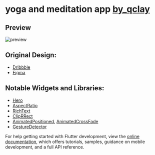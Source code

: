 # yoga and meditation app [by_qclay](https://dribbble.com/qclay)

## Preview
![preview](https://user-images.githubusercontent.com/34890717/234704008-52b3b6e9-9124-4c62-83b4-b96cd4ef2edf.gif)


## Original Design:
- [Dribbble](https://dribbble.com/shots/19371347-Yoga-and-Meditation-App-Prototype)
- [Figma](https://www.figma.com/community/file/1150420177467447140/Yoga-and-Meditation-App)

## Notable Widgets and Libraries:
- [Hero](https://api.flutter.dev/flutter/widgets/Hero-class.html)
- [AspectRatio](https://api.flutter.dev/flutter/widgets/AspectRatio-class.html)
- [RichText](https://api.flutter.dev/flutter/widgets/RichText-class.html)
- [ClipRRect](https://api.flutter.dev/flutter/widgets/ClipRRect-class.html)
- [AnimatedPositioned](https://api.flutter.dev/flutter/widgets/AnimatedPositioned-class.html), [AnimatedCrossFade](https://api.flutter.dev/flutter/widgets/AnimatedCrossFade-class.html)
- [GestureDetector](https://api.flutter.dev/flutter/widgets/GestureDetector-class.html)


For help getting started with Flutter development, view the
[online documentation](https://docs.flutter.dev/), which offers tutorials,
samples, guidance on mobile development, and a full API reference.
